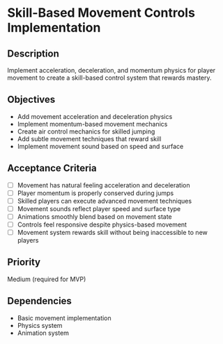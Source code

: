 # Skill-Based Movement Controls Implementation

## Description

Implement acceleration, deceleration, and momentum physics for player movement to create a skill-based control system that rewards mastery.

## Objectives

- Add movement acceleration and deceleration physics
- Implement momentum-based movement mechanics
- Create air control mechanics for skilled jumping
- Add subtle movement techniques that reward skill
- Implement movement sound based on speed and surface

## Acceptance Criteria

- [ ] Movement has natural feeling acceleration and deceleration
- [ ] Player momentum is properly conserved during jumps
- [ ] Skilled players can execute advanced movement techniques
- [ ] Movement sounds reflect player speed and surface type
- [ ] Animations smoothly blend based on movement state
- [ ] Controls feel responsive despite physics-based movement
- [ ] Movement system rewards skill without being inaccessible to new players

## Priority

Medium (required for MVP)

## Dependencies

- Basic movement implementation
- Physics system
- Animation system
